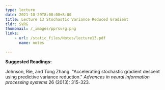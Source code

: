 ```yaml
---
type: lecture
date: 2021-10-29T8:00:00+8:00
title: Lecture 13 Stochastic Variance Reduced Gradient
tldr: SVRG
thumbnail: /_images/pp/svrg.png
links: 
    - url: /static_files/Notes/lecture13.pdf
      name: notes

---
```

**Suggested Readings:**

Johnson, Rie, and Tong Zhang. "Accelerating stochastic gradient descent using predictive variance reduction." *Advances in neural information processing systems* 26 (2013): 315-323.

